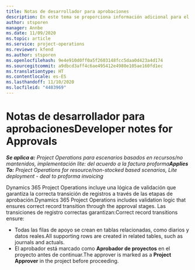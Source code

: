 ```yaml
---
title: Notas de desarrollador para aprobaciones
description: En este tema se proporciona información adicional para el desarrollador sobre el trabajo con aprobaciones.
author: stsporen
manager: Annbe
ms.date: 11/09/2020
ms.topic: article
ms.service: project-operations
ms.reviewer: kfend
ms.author: stsporen
ms.openlocfilehash: 9e4e910d0ff0a5f2603148fcc5daa0d423a4d174
ms.sourcegitcommit: a9dbcd3aff4c6ae495412e4980e105ae160fd1ec
ms.translationtype: HT
ms.contentlocale: es-ES
ms.lasthandoff: 11/10/2020
ms.locfileid: "4483969"
---
```

# <a name="developer-notes-for-approvals"></a><span data-ttu-id="1783e-103">Notas de desarrollador para aprobaciones</span><span class="sxs-lookup"><span data-stu-id="1783e-103">Developer notes for Approvals</span></span>

<span data-ttu-id="1783e-104">_**Se aplica a:** Project Operations para escenarios basados en recursos/no mantenidos, implementación lite: del acuerdo a la factura proforma_</span><span class="sxs-lookup"><span data-stu-id="1783e-104">_**Applies To:** Project Operations for resource/non-stocked based scenarios, Lite deployment - deal to proforma invoicing_</span></span>

<span data-ttu-id="1783e-105">Dynamics 365 Project Operations incluye una lógica de validación que garantiza la correcta transición de registros a través de las etapas de aprobación.</span><span class="sxs-lookup"><span data-stu-id="1783e-105">Dynamics 365 Project Operations includes validation logic that ensures correct record transition through the approval stages.</span></span> <span data-ttu-id="1783e-106">Las transiciones de registro correctas garantizan:</span><span class="sxs-lookup"><span data-stu-id="1783e-106">Correct record transitions ensure:</span></span> 

  - <span data-ttu-id="1783e-107">Todas las filas de apoyo se crean en tablas relacionadas, como diarios y datos reales.</span><span class="sxs-lookup"><span data-stu-id="1783e-107">All supporting rows are created in related tables, such as journals and actuals.</span></span>
  - <span data-ttu-id="1783e-108">El aprobador está marcado como **Aprobador de proyectos** en el proyecto antes de continuar.</span><span class="sxs-lookup"><span data-stu-id="1783e-108">The approver is marked as a **Project Approver** in the project before proceeding.</span></span>
